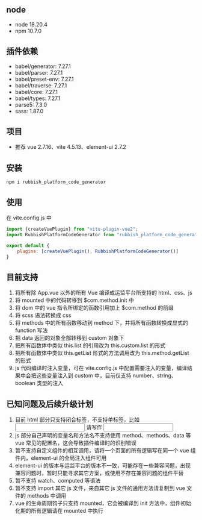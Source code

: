 ## node 

- node 18.20.4
- npm 10.7.0

## 插件依赖

- babel/generator: 7.27.1
- babel/parser: 7.27.1
- babel/preset-env: 7.27.1
- babel/traverse: 7.27.1
- babel/core: 7.27.1
- babel/types: 7.27.1
- parse5: 7.3.0
- sass: 1.87.0

## 项目

- 推荐 vue 2.7.16、vite 4.5.13、element-ui 2.7.2

## 安装

```shell
npm i rubbish_platform_code_generator
```

## 使用

在 vite.config.js 中

```javascript
import {createVuePlugin} from "vite-plugin-vue2";
import RubbishPlatformCodeGenerator from "rubbish_platform_code_generator";

export default {
    plugins: [createVuePlugin(), RubbishPlatformCodeGenerator()]
}
```

## 目前支持

1. 将所有除 App.vue 以外的所有 Vue 编译成运监平台所支持的 html、css、js
2. 将 mounted 中的代码转移到 $com.method.init 中
3. 将 dom 中的 vue 指令所绑定的函数引用加上 $com.method 的前缀
4. 将 scss 语法转换成 css
5. 将 methods 中的所有函数移动到 method 下，并将所有函数转换成显式的 function 写法
6. 把 data 返回的对象全部转移到 custom 对象下
7. 把所有函数体中类似 this.list 的引用改为 this.custom.list 的形式
8. 把所有函数体中类似 this.getList 形式的方法调用改为 this.method.getList 的形式
9. js 代码编译时注入变量，可在 vite.config.js 中配置需要注入的变量，编译结果中会把这些变量注入到 custom 中，目前仅支持 number、string、boolean 类型的注入

## 已知问题及后续升级计划

1. 目前 html 部分只支持闭合标签，不支持单标签，比如 <input/> 请写作 <input></input>
2. js 部分自己声明的变量名和方法名不支持使用 method、methods、data 等 vue 常见的配置名，这会导致插件编译时的识别错误
3. 暂不支持自定义组件的相互调用，请将一个页面的所有逻辑写在同一个 vue 组件内，element-ui 的全局注入组件可用
4. element-ui 的版本与运监平台的版本不一致，可能存在一些兼容问题，出现兼容问题时，暂时只能寻求其它方案，或使用不存在兼容问题的组件平替
5. 暂不支持 watch、computed 等语法
6. 暂不支持 import 其它 js 文件，来自其它 js 文件的通用方法请复制到 vue 文件的 methods 中调用
7. vue 的生命周期钩子只支持 mounted，它会被编译到 init 方法中，组件初始化期的所有逻辑请在 mounted 中执行